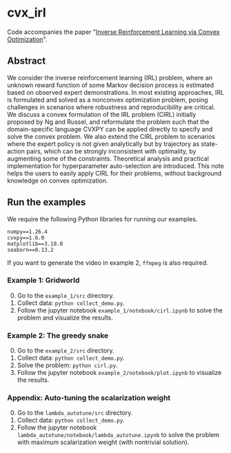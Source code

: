 # cvx_irl

Code accompanies the paper "[Inverse Reinforcement Learning via Convex Optimization](https://arxiv.org/abs/2501.15957)".

## Abstract

We consider the inverse reinforcement learning (IRL) problem, where an unknown reward function of some Markov decision process is estimated based on observed expert demonstrations.
In most existing approaches, IRL is formulated and solved as a nonconvex optimization problem, posing challenges in scenarios where robustness and reproducibility are critical.
We discuss a convex formulation of the IRL problem (CIRL) initially proposed by Ng and Russel, and reformulate the problem such that the domain-specific language CVXPY can be applied directly to specify and solve the convex problem.
We also extend the CIRL problem to scenarios where the expert policy is not given analytically but by trajectory as state-action pairs, which can be strongly inconsistent with optimality, by augmenting some of the constraints.
Theoretical analysis and practical implementation for hyperparameter auto-selection are introduced.
This note helps the users to easily apply CIRL for their problems, without background knowledge on convex optimization.

## Run the examples

We require the following Python libraries for running our examples.

```
numpy==1.26.4
cvxpy==1.6.0
matplotlib==3.10.0
seaborn==0.13.2
```

If you want to generate the video in example 2, `ffmpeg` is also required.

### Example 1: Gridworld

0. Go to the `example_1/src` directory.
1. Collect data: `python collect_demo.py`.
2. Follow the jupyter notebook `example_1/notebook/cirl.ipynb` to solve the problem and visualize the results.

### Example 2: The greedy snake

0. Go to the `example_2/src` directory.
1. Collect data: `python collect_demo.py`.
2. Solve the problem: `python cirl.py`.
3. Follow the jupyter notebook `example_2/notebook/plot.ipynb` to visualize the results.

### Appendix: Auto-tuning the scalarization weight

0. Go to the `lambda_autotune/src` directory.
1. Collect data: `python collect_demo.py`.
2. Follow the jupyter notebook `lambda_autotune/notebook/lambda_autotune.ipynb` to solve the problem with maximum scalarization weight (with nontrivial solution).
